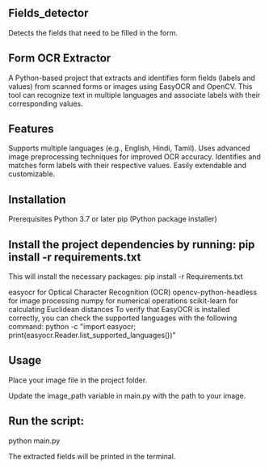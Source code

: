 ## Fields_detector
Detects the fields that need to be filled in the form.

## Form OCR Extractor

A Python-based project that extracts and identifies form fields (labels and values) from scanned forms or images using EasyOCR and OpenCV. This tool can recognize text in multiple languages and associate labels with their corresponding values.

## Features

Supports multiple languages (e.g., English, Hindi, Tamil).
Uses advanced image preprocessing techniques for improved OCR accuracy.
Identifies and matches form labels with their respective values.
Easily extendable and customizable.
## Installation

Prerequisites
Python 3.7 or later
pip (Python package installer)
## Install the project dependencies by running: pip install -r requirements.txt

This will install the necessary packages:
pip install -r Requirements.txt


easyocr for Optical Character Recognition (OCR)
opencv-python-headless for image processing
numpy for numerical operations
scikit-learn for calculating Euclidean distances
To verify that EasyOCR is installed correctly, you can check the supported languages with the following command: python -c "import easyocr; print(easyocr.Reader.list_supported_languages())"

## Usage
Place your image file in the project folder.

Update the image_path variable in main.py with the path to your image.

## Run the script:
python main.py

The extracted fields will be printed in the terminal.

